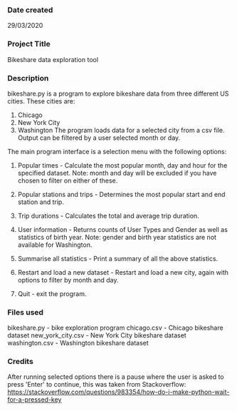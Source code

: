 ### Date created
29/03/2020

### Project Title
Bikeshare data exploration tool

### Description
bikeshare.py is a program to explore bikeshare data from three different US cities. These cities are:
1. Chicago
2. New York City
3. Washington
The program loads data for a selected city from a csv file. Output can be filtered by a user selected month or day.

The main program interface is a selection menu with the following options:

1. Popular times - Calculate the most popular month, day and hour for the
specified dataset. Note: month and day will be excluded if you have chosen
to filter on either of these.

2. Popular stations and trips - Determines the most popular start and end
station and trip.

3. Trip durations - Calculates the total and average trip duration.

4. User information - Returns counts of User Types and Gender as well as statistics of birth year. Note: gender and birth year statistics are not
available for Washington.

5. Summarise all statistics - Print a summary of all the above statistics.

6. Restart and load a new dataset - Restart and load a new city, again with options to filter by month and day.

7. Quit - exit the program.

### Files used
bikeshare.py - bike exploration program
chicago.csv - Chicago bikeshare dataset
new_york_city.csv - New York City bikeshare dataset
washington.csv - Washington bikeshare dataset

### Credits
After running selected options there is a pause where the user is asked to
press 'Enter' to continue, this was taken from Stackoverflow:
https://stackoverflow.com/questions/983354/how-do-i-make-python-wait-for-a-pressed-key

